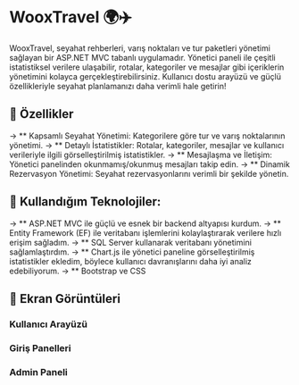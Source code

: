 # WooxTravel 🌍✈️
WooxTravel, seyahat rehberleri, varış noktaları ve tur paketleri yönetimi sağlayan bir ASP.NET MVC tabanlı uygulamadır. Yönetici paneli ile çeşitli istatistiksel verilere ulaşabilir, rotalar, kategoriler ve mesajlar gibi içeriklerin yönetimini kolayca gerçekleştirebilirsiniz. Kullanıcı dostu arayüzü ve güçlü özellikleriyle seyahat planlamanızı daha verimli hale getirin!

##  🚀 Özellikler
→ ** Kapsamlı Seyahat Yönetimi: Kategorilere göre tur ve varış noktalarının yönetimi.
→ ** Detaylı İstatistikler: Rotalar, kategoriler, mesajlar ve kullanıcı verileriyle ilgili görselleştirilmiş istatistikler.
→ ** Mesajlaşma ve İletişim: Yönetici panelinden okunmamış/okunmuş mesajları takip edin.
→ ** Dinamik Rezervasyon Yönetimi: Seyahat rezervasyonlarını verimli bir şekilde yönetin.

##  🔧 Kullandığım Teknolojiler:

→ ** ASP.NET MVC ile güçlü ve esnek bir backend altyapısı kurdum.
→ ** Entity Framework (EF) ile veritabanı işlemlerini kolaylaştırarak verilere hızlı erişim sağladım.
→ ** SQL Server kullanarak veritabanı yönetimini sağlamlaştırdım.
→ ** Chart.js ile yönetici paneline görselleştirilmiş istatistikler ekledim, böylece kullanıcı davranışlarını daha iyi analiz edebiliyorum.
→ ** Bootstrap ve CSS 

##  📸 Ekran Görüntüleri

### Kullanıcı Arayüzü

### Giriş Panelleri

### Admin Paneli
